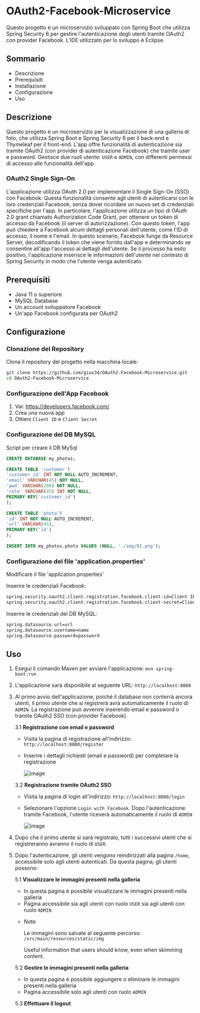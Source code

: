 # OAuth2-Facebook-Microservice
Questo progetto è un microservizio sviluppato con Spring Boot che utilizza Spring Security 6 per gestire l'autenticazione degli utenti tramite OAuth2 con provider Facebook. L'IDE utilizzato per lo sviluppo è Eclipse.

## Sommario
- Descrizione
- Prerequisiti
- Installazione
- Configurazione
- Uso

## Descrizione
Questo progetto è un microservizio per la visualizzazione di una galleria di foto, che utilizza Spring Boot e Spring Security 6 per il back-end e Thymeleaf per il front-end. L'app offre funzionalità di autenticazione sia tramite OAuth2 (con provider di autenticazione Facebook) che tramite user e password. Gestisce due ruoli utente: `USER` e `ADMIN`, con differenti permessi di accesso alle funzionalità dell'app.

### OAuth2 Single Sign-On
L'applicazione utilizza OAuth 2.0 per implementare il Single Sign-On (SSO) con Facebook. Questa funzionalità consente agli utenti di autenticarsi con le loro credenziali Facebook, senza dover ricordare un nuovo set di credenziali specifiche per l'app. In particolare, l'applicazione utilizza un tipo di OAuth 2.0 grant chiamato Authorization Code Grant, per ottenere un token di accesso da Facebook (il server di autorizzazione). Con questo token, l'app può chiedere a Facebook alcuni dettagli personali dell'utente, come l'ID di accesso, il nome e l'email. In questo scenario, Facebook funge da Resource Server, decodificando il token che viene fornito dall'app e determinando se consentire all'app l'accesso ai dettagli dell'utente. Se il processo ha esito positivo, l'applicazione inserisce le informazioni dell'utente nel contesto di Spring Security in modo che l'utente venga autenticato.

## Prerequisiti
- Java 11 o superiore
- MySQL Database
- Un account sviluppatore Facebook
- Un'app Facebook configurata per OAuth2

## Configurazione
### Clonazione del Repository

Clona il repository del progetto nella macchina locale:
```bash
git clone https://github.com/gius34/OAuth2-Facebook-Microservice.git
cd OAuth2-Facebook-Microservice
```

### Configurazione dell'App Facebook
1. Vai: https://developers.facebook.com/
2. Crea una nuova app
3. Ottieni `Client ID` e `Client Secret`

### Configurazione del DB MySQL
Script per creare il DB MySql
```sql
CREATE DATABASE my_photos;

CREATE TABLE 'customer'(
'customer_id' INT NOT NULL AUTO_INCREMENT,
'email' VARCHAR(45) NOT NULL,
'pwd' VARCHAR(200) NOT NULL,
'role' VARCHAR(45) INT NOT NULL,
PRIMARY KEY('customer_id')
);

CREATE TABLE 'photo'(
'id' INT NOT NULL AUTO_INCREMENT,
'url' VARCHAR(45),
PRIMARY KEY('id')
);

INSERT INTO my_photos.photo VALUES (NULL, './img/01.png');
```

### Configurazione del file 'application.properties'
Modificare il file 'application.properties'

Inserire le credenziali Facebook:
```bash
spring.security.oauth2.client.registration.facebook.client-id=Client ID
spring.security.oauth2.client.registration.facebook.client-secret=Client Secret
```

Inserire le credenziali del DB MySQL:
```bash
spring.datasource.url=url
spring.datasource.username=name
spring.datasource.password=password
```

## Uso
1. Esegui il comando Maven per avviare l'applicazione: `mvn spring-boot:run`
2. L'applicazione sarà disponibile al seguente URL: `http://localhost:8080`
3. Al primo avvio dell'applicazione, poiché il database non conterrà ancora utenti, il primo utente che si registrerà avrà automaticamente il ruolo di `ADMIN`. La registrazione può avvenire inserendo email e password o tramite OAuth2 SSO (con provider Facebook).

   3.1 **Registrazione con email e password**
   
   - Visita la pagina di registrazione all'indirizzo: `http://localhost:8080/register`
   - Inserire i dettagli richiesti (email e password) per completare la registrazione
     
     ![image](https://github.com/gius34/OAuth2-Facebook-Microservice/assets/34596825/bc517e1b-d7a3-44d2-9af1-001ab654c2f4)


   3.2 **Registrazione tramite OAuth2 SSO**
   
   - Visita la pagina di login all'indirizzo: `http://localhost:8080/login`
   - Selezionare l'opzione `Login with Facebook`. Dopo l'autenticazione tramite Facebook, l'utente riceverà automaticamente il ruolo di `ADMIN`

     ![image](https://github.com/gius34/OAuth2-Facebook-Microservice/assets/34596825/ddb7456a-3c8f-4de4-aa00-bd0b638d5f5a)

4. Dopo che il primo utente si sarà registrato, tutti i successivi utenti che si registreranno avranno il ruolo di `USER`.

5. Dopo l'autenticazione, gli utenti vengono reindirizzati alla pagina `/home`, accessibile solo agli utenti autenticati. Da questa pagina, gli utenti possono:

   5.1 **Visualizzare le immagini presenti nella galleria**
   
   - In questa pagina è possibile visualizzare le immagini presenti nella galleria
   - Pagina accessibile sia agli utenti con ruolo `USER` sia agli utenti con ruolo `ADMIN`
   - >[!NOTE]
     >
     >Le immagini sono salvate al seguente percorso: `/src/main/resources/static/img`
     > 
     >
     > Useful information that users should know, even when skimming content.

   5.2 **Gestire le immagini presenti nella galleria**
   
   - In questa pagina è possibile aggiungere o eliminare le immagini presenti nella galleria
   - Pagina accessibile solo agli utenti con ruolo `ADMIN`

   5.3 **Effettuare il logout**

